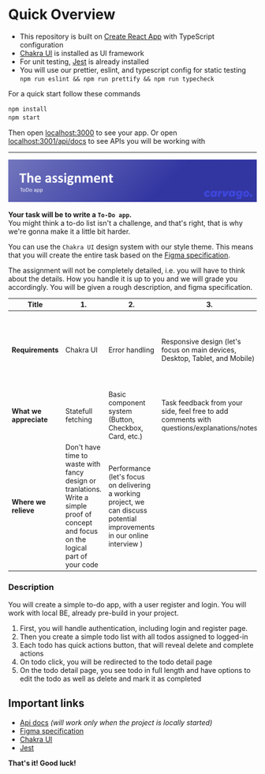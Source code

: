 # Quick Overview

- This repository is built on [Create React App](https://github.com/facebook/create-react-app) with TypeScript configuration
- [Chakra UI](https://chakra-ui.com/) is installed as UI framework
- For unit testing, [Jest](https://jestjs.io/) is already installed
- You will use our prettier, eslint, and typescript config for static testing <br/> `npm run eslint && npm run prettify && npm run typecheck`

For a quick start follow these commands

```sh
npm install
npm start
```

Then open [localhost:3000](http://localhost:3000/) to see your app.
Or open [localhost:3001/api/docs](http://localhost:3001/api/docs) to see APIs you will be working with<br>

---

![Alt text](./src/assets/readme/banner.png)

**Your task will be to write a `To-Do app`.** <br/>
You might think a to-do list isn't a challenge, and
that's right, that is why we're gonna make it a little bit harder.

You can use the `Chakra UI` design system with our style theme. This means that you will create the entire task based on the [Figma specification](https://www.figma.com/file/JoD25P1n4ALPTdt1wesM1S/Zentask---Frontend-Assignment?type=design&t=qZXHzbWa37NSYGcn-6).

The assignment will not be completely detailed, i.e. you will have to think about the details. How you handle it is up to you and we will grade you accordingly. You will be given a rough description, and figma specification.

| Title                  | 1.                                                                                                                                    | 2.                                                                                                                        | 3.                                                                                        | 4.                                                                      |
| ---------------------- | ------------------------------------------------------------------------------------------------------------------------------------- | ------------------------------------------------------------------------------------------------------------------------- | ----------------------------------------------------------------------------------------- | ----------------------------------------------------------------------- |
| **Requirements**       | Chakra UI                                                                                                                             | Error handling                                                                                                            | Responsive design (let's focus on main devices, Desktop, Tablet, and Mobile)              | Write utility function to get formatted current date and test with jest |
| **What we appreciate** | Statefull fetching                                                                                                                    | Basic component system (Button, Checkbox, Card, etc.)                                                                     | Task feedback from your side, feel free to add comments with questions/explanations/notes |
| **Where we relieve**   | Don't have time to waste with fancy design or tranlations. Write a simple proof of concept and focus on the logical part of your code | Performance (let's focus on delivering a working project, we can discuss potential improvements in our online interview ) |                                                                                           |                                                                         |

### Description

You will create a simple to-do app, with a user register and login. You will work with local BE, already pre-build in your project.

1. First, you will handle authentication, including login and register page.
2. Then you create a simple todo list with all todos assigned to logged-in
3. Each todo has quick actions button, that will reveal delete and complete actions
4. On todo click, you will be redirected to the todo detail page
5. On the todo detail page, you see todo in full length and have options to edit the todo as well as delete and mark it as completed

## Important links

- [Api docs](http://localhost:3001/api/docs) _(will work only when the project is locally started)_
- [Figma specification](https://www.figma.com/file/JoD25P1n4ALPTdt1wesM1S/Zentask---Frontend-Assignment?type=design&t=qZXHzbWa37NSYGcn-6)
- [Chakra UI](https://chakra-ui.com/)
- [Jest](https://jestjs.io/)

**That's it! Good luck!**
